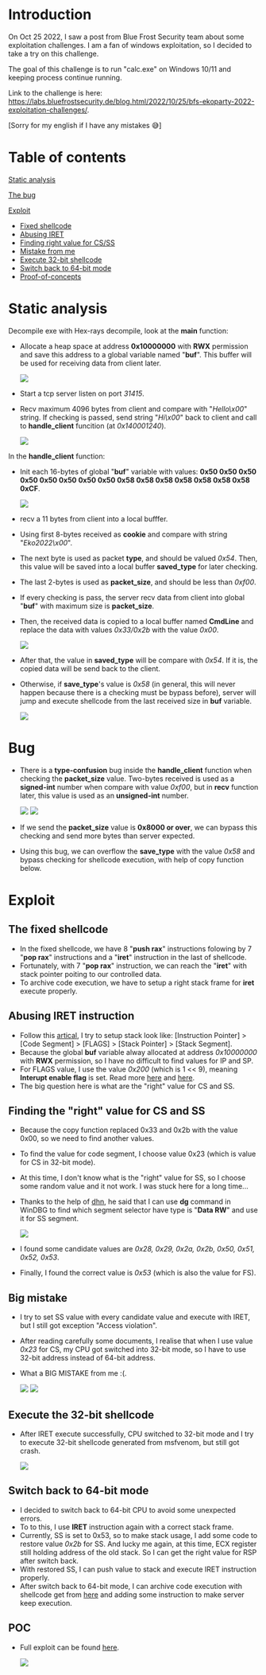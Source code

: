 # Introduction
On Oct 25 2022, I saw a post from Blue Frost Security team about some exploitation challenges. I am a fan of windows exploitation, so I decided to take a try on this challenge.

The goal of this challenge is to run "calc.exe" on Windows 10/11 and keeping process continue running. 

Link to the challenge is here: https://labs.bluefrostsecurity.de/blog.html/2022/10/25/bfs-ekoparty-2022-exploitation-challenges/.

[Sorry for my english if I have any mistakes 😅]

# Table of contents
[Static analysis](https://github.com/tykawaii98/Writeups/tree/master/bfs-eko2022-challenge#static-analysis)

[The bug](https://github.com/tykawaii98/Writeups/tree/master/bfs-eko2022-challenge#bug)

[Exploit](https://github.com/tykawaii98/Writeups/tree/master/bfs-eko2022-challenge#exploit)

- [Fixed shellcode](https://github.com/tykawaii98/Writeups/tree/master/bfs-eko2022-challenge#the-fixed-shellcode)
- [Abusing IRET](https://github.com/tykawaii98/Writeups/tree/master/bfs-eko2022-challenge#abusing-iret-instruction)
- [Finding right value for CS/SS](https://github.com/tykawaii98/Writeups/tree/master/bfs-eko2022-challenge#finding-the-right-value-for-cs-and-ss)
- [Mistake from me](https://github.com/tykawaii98/Writeups/tree/master/bfs-eko2022-challenge#big-mistake)
- [Execute 32-bit shellcode](https://github.com/tykawaii98/Writeups/tree/master/bfs-eko2022-challenge#execute-the-32-bit-shellcode)
- [Switch back to 64-bit mode](https://github.com/tykawaii98/Writeups/tree/master/bfs-eko2022-challenge#switch-back-to-64-bit-mode)
- [Proof-of-concepts](https://github.com/tykawaii98/Writeups/tree/master/bfs-eko2022-challenge#poc)

# Static analysis
Decompile exe with Hex-rays decompile, look at the **main** function:

- Allocate a heap space at address **0x10000000** with **RWX** permission and save this address to a global variable named "**buf**". 
This buffer will be used for receiving data from client later.

  ![](https://github.com/tykawaii98/Writeups/blob/master/bfs-eko2022-challenge/images/allocate.JPG)

- Start a tcp server listen on port *31415*. 
- Recv maximum 4096 bytes from client and compare with "*Hello\x00*" string. If checking is passed, send string "*Hi\x00*" back to client and call to **handle_client** funcition (at *0x140001240*).

  ![](https://github.com/tykawaii98/Writeups/blob/master/bfs-eko2022-challenge/images/pre_checking.JPG)

In the **handle_client** function:
- Init each 16-bytes of global "**buf**" variable with values: **0x50 0x50 0x50 0x50 0x50 0x50 0x50 0x50 0x58 0x58 0x58 0x58 0x58 0x58 0x58 0xCF**.

  ![](https://github.com/tykawaii98/Writeups/blob/master/bfs-eko2022-challenge/images/fill_in_buf.JPG)

- recv a 11 bytes from client into a local bufffer.
- Using first 8-bytes received as **cookie** and compare with string "*Eko2022\x00*".
- The next byte is used as packet **type**, and should be valued *0x54*. Then, this value will be saved into a local buffer **saved_type** for later checking.
- The last 2-bytes is used as **packet_size**, and should be less than *0xf00*.
- If every checking is pass, the server recv data from client into global "**buf**" with maximum size is **packet_size**.
- Then, the received data is copied to a local buffer named **CmdLine** and replace the data with values *0x33/0x2b* with the value *0x00*.

  ![](https://github.com/tykawaii98/Writeups/blob/master/bfs-eko2022-challenge/images/check_format.JPG)

- After that, the value in **saved_type** will be compare with *0x54*. If it is, the copied data will be send back to the client. 
- Otherwise, if **save_type**'s value is *0x58* (in general, this will never happen because there is a checking must be bypass before), server will jump and execute shellcode from the last received size in **buf** variable.

  ![](https://github.com/tykawaii98/Writeups/blob/master/bfs-eko2022-challenge/images/check_type.JPG)

# Bug
- There is a **type-confusion** bug inside the **handle_client** function when checking the **packet_size** value. Two-bytes received is used as a **signed-int** number when compare with value *0xf00*, but in **recv** function later, this value is used as an **unsigned-int** number.

  ![](https://github.com/tykawaii98/Writeups/blob/master/bfs-eko2022-challenge/images/used_as_signed.JPG)
  ![](https://github.com/tykawaii98/Writeups/blob/master/bfs-eko2022-challenge/images/used_as_unsigned.JPG)
  
- If we send the **packet_size** value is **0x8000 or over**, we can bypass this checking and send more bytes than server expected. 
- Using this bug, we can overflow the **save_type** with the value *0x58* and bypass checking for shellcode execution, with help of copy function below.

# Exploit
## The fixed shellcode
- In the fixed shellcode, we have 8 "**push rax**" instructions folowing by 7 "**pop rax**" instructions and a "**iret**" instruction in the last of shellcode.
- Fortunately, with 7 "**pop rax**" instruction, we can reach the "**iret**" with stack pointer poiting to our controlled data.
- To archive code execution, we have to setup a right stack frame for **iret** execute properly.

## Abusing **IRET** instruction
- Follow this [artical](http://jamesmolloy.co.uk/tutorial_html/10.-User%20Mode.html), I try to setup stack look like: [Instruction Pointer] > [Code Segment] > [FLAGS] > [Stack Pointer] > [Stack Segment]. 
- Because the global **buf** variable alway allocated at address *0x10000000* with **RWX** permission, so I have no difficult to find values for IP and SP.
- For FLAGS value, I use the value *0x200* (which is 1 << 9), meaning **Interupt enable flag** is set. Read more [here](https://mudongliang.github.io/x86/html/file_module_x86_id_145.html) and [here](https://en.wikipedia.org/wiki/FLAGS_register).
- The big question here is what are the "right" value for CS and SS.

## Finding the "right" value for CS and SS
- Because the copy function replaced 0x33 and 0x2b with the value 0x00, so we need to find another values.
- To find the value for code segment, I choose value 0x23 (which is value for CS in 32-bit mode).
- At this time, I don't know what is the "right" value for SS, so I choose some random value and it not work. I was stuck here for a long time...
- Thanks to the help of [dhn](https://twitter.com/dhn_), he said that I can use **dg** command in WinDBG to find which segment selector have type is "**Data RW**" and use it for SS segment. 

  ![](https://github.com/tykawaii98/Writeups/blob/master/bfs-eko2022-challenge/images/dhn_help.JPG)
  
- I found some candidate values are *0x28, 0x29, 0x2a, 0x2b, 0x50, 0x51, 0x52, 0x53*.
- Finally, I found the correct value is *0x53* (which is also the value for FS).
## Big mistake
- I try to set SS value with every candidate value and execute with IRET, but I still got exception "Access violation".
- After reading carefully some documents, I realise that when I use value *0x23* for CS, my CPU got switched into 32-bit mode, so I have to use 32-bit address instead of 64-bit address. 
- What a BIG MISTAKE from me :(.

  ![](https://github.com/tykawaii98/Writeups/blob/master/bfs-eko2022-challenge/images/failed_stack.jpg)
  ![](https://github.com/tykawaii98/Writeups/blob/master/bfs-eko2022-challenge/images/exception.jpg)
  
## Execute the 32-bit shellcode
- After IRET execute successfully, CPU switched to 32-bit mode and I try to execute 32-bit shellcode generated from msfvenom, but still got crash.

  ![](https://github.com/tykawaii98/Writeups/blob/master/bfs-eko2022-challenge/images/sc32_fail.JPG)

## Switch back to 64-bit mode
- I decided to switch back to 64-bit CPU to avoid some unexpected errors.
- To to this, I use **IRET** instruction again with a correct stack frame.
- Currently, SS is set to 0x53, so to make stack usage, I add some code to restore value *0x2b* for SS. And lucky me again, at this time, ECX register still holding address of the old stack. So I can get the right value for RSP after switch back.
- With restored SS, I can push value to stack and execute IRET instruction properly.
- After switch back to 64-bit mode, I can archive code execution with shellcode get from [here](https://www.exploit-db.com/shellcodes/49819) and adding some instruction to make server keep execution.

## POC
- Full exploit can be found [here](https://github.com/tykawaii98/Writeups/blob/master/bfs-eko2022-challenge/sol.py).

  ![](https://github.com/tykawaii98/Writeups/blob/master/bfs-eko2022-challenge/images/poc.JPG)
